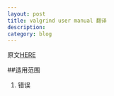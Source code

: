```yaml
---
layout: post
title: valgrind user manual 翻译
description:
category: blog
---
```


原文[HERE][link]

##适用范围
1. 错误



[link]:http://valgrind.org/docs/manual/hg-manual.html
